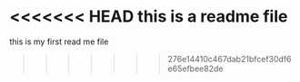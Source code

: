 <<<<<<< HEAD
this is a readme file
=======
this is my first read me file
>>>>>>> 276e14410c467dab21bfcef30df6e65efbee82de
